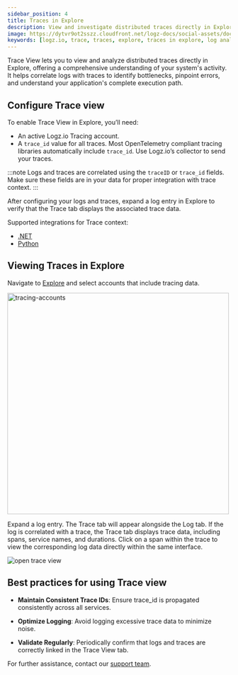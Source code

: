 ```yaml
---
sidebar_position: 4
title: Traces in Explore
description: View and investigate distributed traces directly in Explore
image: https://dytvr9ot2sszz.cloudfront.net/logz-docs/social-assets/docs-social.jpg
keywords: [logz.io, trace, traces, explore, traces in explore, log analysis, observability]
---
```



Trace View lets you to view and analyze distributed traces directly in Explore, offering a comprehensive understanding of your system's activity. It helps correlate logs with traces to identify bottlenecks, pinpoint errors, and understand your application's complete execution path. 

## Configure Trace view

To enable Trace View in Explore, you’ll need:

* An active Logz.io Tracing account.
* A `trace_id` value for all traces. Most OpenTelemetry compliant tracing libraries automatically include `trace_id`. Use Logz.io’s collector to send your traces.

:::note
Logs and traces are correlated using the `traceID` or `trace_id` fields. Make sure these fields are in your data for proper integration with trace context.
:::

After configuring your logs and traces, expand a log entry in Explore to verify that the Trace tab displays the associated trace data.

Supported integrations for Trace context:
* [.NET](http://localhost:3000/docs/shipping/Code/dotnet/#traces)
* [Python](http://localhost:3000/docs/shipping/Code/Python/#traces)



## Viewing Traces in Explore

Navigate to [Explore](https://app.logz.io/#/dashboard/explore) and select accounts that include tracing data.

<img src="https://dytvr9ot2sszz.cloudfront.net/logz-docs/explore-dashboard/tracing-account-dec9.png" alt="tracing-accounts" width="500"/>

Expand a log entry. The Trace tab will appear alongside the Log tab. If the log is correlated with a trace, the Trace tab displays trace data, including spans, service names, and durations. Click on a span within the trace to view the corresponding log data directly within the same interface.

![open trace view](https://dytvr9ot2sszz.cloudfront.net/logz-docs/explore-dashboard/trace-view-dec9.png)


## Best practices for using Trace view

* **Maintain Consistent Trace IDs**: Ensure trace_id is propagated consistently across all services.

* **Optimize Logging**: Avoid logging excessive trace data to minimize noise.

* **Validate Regularly**: Periodically confirm that logs and traces are correctly linked in the Trace View tab.




For further assistance, contact our [support team](mailto:help@logz.io).
